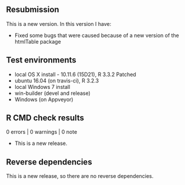 ## Resubmission
This is a new version. In this version I have:

* Fixed some bugs that were caused because of a new version of the htmlTable package

## Test environments
* local OS X install - 10.11.6 (15D21), R 3.3.2 Patched
* ubuntu 16.04 (on travis-ci), R 3.2.3
* local Windows 7 install
* win-builder (devel and release)
* Windows (on Appveyor)

## R CMD check results

0 errors | 0 warnings | 0 note

* This is a new release.

## Reverse dependencies

This is a new release, so there are no reverse dependencies.

 
